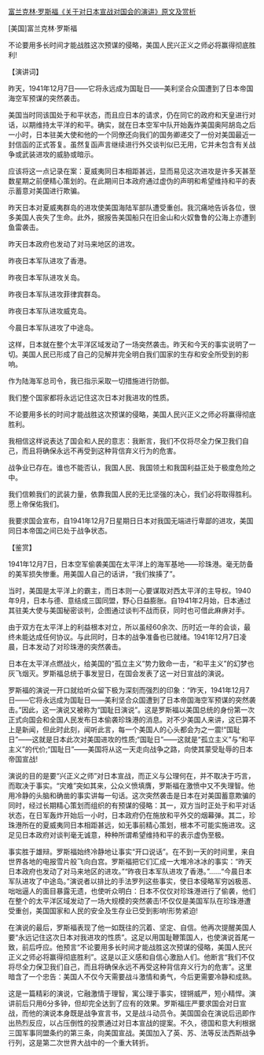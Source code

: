 [富兰克林·罗斯福《关于对日本宣战对国会的演讲》原文及赏析](https://www.vrrw.net/wx/14626.html)

[美国]富兰克林·罗斯福

不论要用多长时间才能战胜这次预谋的侵略，美国人民兴正义之师必将赢得彻底胜利!

【演讲词】

昨天，1941年12月7日——它将永远成为国耻日——美利坚合众国遭到了日本帝国海空军预谋的突然袭击。

美国当时同该国处于和平状态，而且应日本的请求，仍在同它的政府和天皇进行对话，以期维持太平洋的和平。确实，就在日本空军中队开始轰炸美国奥阿胡岛之后一小时，日本驻美大使和他的一个同僚还向我们的国务卿递交了一份对美国最近一封信函的正式答复。虽然复函声言继续进行外交谈判似已无用，它并未包含有关战争或武装进攻的威胁或暗示。

应该将这一点记录在案：夏威夷同日本相距甚远，显而易见这次进攻是许多天甚至数星期之前便精心策划的。在此期间日本政府通过虚伪的声明和希望维持和平的表示蓄意对美国进行欺骗。

昨天日本对夏威夷群岛的进攻使美国海陆军部队遭受重创。我沉痛地告诉各位，很多美国人丧失了生命。此外，据报告美国船只在旧金山和火奴鲁鲁的公海上亦遭到鱼雷袭击。

昨天日本政府也发动了对马来地区的进攻。

昨夜日本军队进攻了香港。

昨夜日本军队进攻关岛。

昨夜日本军队进攻菲律宾群岛。

昨夜日本军队进攻威克岛。

今晨日本军队进攻了中途岛。

这样，日本就在整个太平洋区域发动了一场突然袭击。昨天和今天的事实说明了一切。美国人民已形成了自己的见解并完全明白我们国家的生存和安全所受到的影响。

作为陆海军总司令，我已指示采取一切措施进行防御。

我们整个国家都将永远记住这次日本对我进攻的性质。

不论要用多长的时间才能战胜这次预谋的侵略，美国人民兴正义之师必将赢得彻底胜利。

我相信这样说表达了国会和人民的意志：我断言，我们不仅将尽全力保卫我们自己，而且将确保永远不再受到这种背信弃义行为的危害。

战争业已存在。谁也不能否认，我国人民、我国领土和我国利益正处于极度危险之中。

我们信赖我们的武装力量，依靠我国人民的无比坚强的决心，我们必将取得胜利。愿上帝保佑我们。

我要求国会宣布，自1941年12月7日星期日日本对我国无端进行卑鄙的进攻，美国同日本帝国之间已处于战争状态。



【鉴赏】

1941年12月7日，日本空军偷袭美国在太平洋上的海军基地——珍珠港。毫无防备的美军损失惨重。用美国人自己的话讲，“我们挨揍了”。

当时，美国是太平洋上的霸主，而日本则一心要谋取对西太平洋的主导权。1940年9月，日本与德、意结成三国同盟，野心日益膨胀。自1941年2月始，日本通过其驻美大使与美国秘密谈判，企图通过谈判不战而获，同时也可借此麻痹对手。

由于双方在太平洋上的利益根本对立，所以虽经60余次、历时近一年的会谈，最终未能达成任何协议。与此同时，日本的战争准备也已就绪。1941年12月7日凌晨，日本发动了对珍珠港的突然袭击。

日本在太平洋点燃战火，给美国的“孤立主义”势力致命一击，“和平主义”的幻梦也灰飞烟灭。罗斯福总统于事发翌日，在国会发表了这一对日宣战的演说。

罗斯福的演说一开口就给听众留下极为深刻而强烈的印象：“昨天，1941年12月7日——它将永远成为国耻日——美利坚合众国遭到了日本帝国海空军预谋的突然袭击。”因此，这一演说又被称为“国耻日演说”。这是罗斯福以美国总统的身份第一次正式向国会和全国人民发布日本偷袭珍珠港的消息。对不少美国人来讲，这已算不上是新闻，但此时此刻，闻听此言，每一个美国人的心头都会为之一震!“国耻日”——这就是日本此次对美国进攻的性质;“国耻日”——这就是“孤立主义”与“和平主义”的代价;“国耻日”——美国将从这一天走向战争之路，向使其蒙受耻辱的日本帝国宣战!

演说的目的是要“兴正义之师”对日本宣战，而正义与公理何在，并不取决于巧言，而取决于事实。“灾难”突如其来，公众义愤填膺，罗斯福在激愤中又不失理智。他用冷静的头脑和确凿的事实讲每一句话。这次突然袭击是日本在对美国蓄意欺骗的同时，经过长期精心策划而组织的有预谋的侵略：其一，双方当时正处于和平对话状态，在日军轰炸开始后一小时，日本政府仍在施放和平外交的烟幕弹。其二，珍珠港所在的夏威夷同日本相距甚远，如无事前精心策划，根本不可能实施进攻。这足见日本政府对谈判毫无诚意，种种所谓希望维持和平的表示虚伪至极。

事实胜于雄辩。罗斯福始终冷静地让事实“开口说话”。在不到一天的时间里，来自世界各地的电报雪片般飞向白宫。罗斯福把它们汇成一大堆冷冰冰的事实：“昨天日本政府也发动了对马来地区的进攻。”“昨夜日本军队进攻了香港。”……“今晨日本军队进攻了中途岛。”演说者以排比的手法罗列这些事实，使日本侵略军穷凶极恶、咄咄逼人的面目暴露无遗，也使听众明白：日本不仅仅对珍珠港进行了偷袭，他们在整个的太平洋区域发动了一场大规模的突然袭击!不仅仅是美国军队在珍珠港遭受重创，美国国家和人民的安全及生存业已受到影响!形势紧迫!

在演说的最后，罗斯福表现了他一如既往的沉着、坚定、自信。他再次提醒美国人要“永远记住这次日本对我进攻的性质”。这足以用国耻鞭策国人，也使演说首尾一致，前后呼应。他预言“不论要用多长时间才能战胜这次预谋的侵略，美国人民兴正义之师必将赢得彻底胜利”。这是以正义感和自信心激励人们。他断言“我们不仅将尽全力保卫我们自己，而且将确保永远不再受这种背信弃义行为的危害”。这里暗含了一个忠告：美国人不仅今天需要战斗激情和勇气，今后更需要冷静和成熟。

这是一篇精彩的演说，它融激情于理智，寓公理于事实，铿锵威严，短小精悍。演讲前后只用6分多钟，但却完全达到了应有的效果。罗斯福庄严要求国会对日宣战，而他的演说本身既是战争宣言书，又是战斗动员令。美国国会在演说后迅即作出热烈反应，以占压倒性的投票通过对日本宣战的提案。不久，德国和意大利根据三国军事同盟条约的第三条，向美国宣战。美国加入了英、苏、法等反法西斯战争行列，这是第二次世界大战中的一个重大转折。

